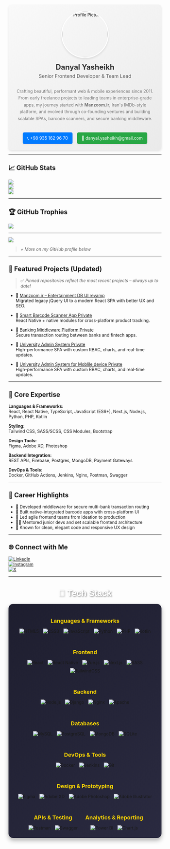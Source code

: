 
<div align="center">
  <div style="display: flex; flex-direction: column; align-items: center; padding: 20px; border-radius: 10px; background: linear-gradient(145deg, #f9f9f9, #eaeaea); box-shadow: 0 4px 6px rgba(0, 0, 0, 0.1)">
  
  <img src="https://avatars.githubusercontent.com/u/154216275?v=4" alt="Profile Picture" style="width: 150px; height: 150px; border-radius: 50%; object-fit: cover; border: 3px solid #fff; box-shadow: 0 4px 6px rgba(0, 0, 0, 0.1);" />

  <h1 style="margin: 15px 0 5px; font-size: 24px; font-weight: bold; color: #333;">Danyal Yasheikh</h1>

  <p style="margin: 0 0 15px; font-size: 16px; color: #555;">Senior Frontend Developer & Team Lead</p>

  <p style="text-align: center; font-size: 14px; color: #777; line-height: 1.6; max-width: 600px;">
      Crafting beautiful, performant web & mobile experiences since 2011. From early freelance projects to leading teams in enterprise-grade apps, my journey started with <strong>Manzoom.ir</strong>, Iran's IMDb-style platform, and evolved through co-founding ventures and building scalable SPAs, barcode scanners, and secure banking middleware.
    </p>

 
  <div style="margin-top: 20px; display: flex; gap: 15px;">
      <a href="tel:+989351629670" style="text-decoration: none; color: #fff; background: #007BFF; padding: 10px 15px; border-radius: 5px; font-size: 14px; box-shadow: 0 2px 4px rgba(0, 0, 0, 0.1);">📞 +98 935 162 96 70</a>
      <a href="mailto:danyal.yasheikh@gmail.com" style="text-decoration: none; color: #fff; background: #28A745; padding: 10px 15px; border-radius: 5px; font-size: 14px; box-shadow: 0 2px 4px rgba(0, 0, 0, 0.1);">📧 danyal.yasheikh@gmail.com</a>
    </div>
  </div>
</div>

<!--

# 💫 About Me
🎯 **Senior Frontend Developer & Team Lead**  
Crafting beautiful, performant web & mobile experiences since 2011.

From early freelance projects to leading teams in enterprise-grade apps, my journey started with **Manzoom.ir**, Iran's IMDb-style platform, and evolved through co-founding ventures and building scalable SPAs, barcode scanners, and secure banking middleware.

With 14+ years of experience, I specialize in **React**, **TypeScript**, and **performance-driven UIs**, with a passion for clean code, mentoring, and delivering real value to users.

# Contact Information

Phone: +98 935 162 96 70

Email: danyal.yasheikh@gmail.com  --- -->


---

## 📈 GitHub Stats
![](https://github-readme-stats.vercel.app/api?username=danyallya&theme=tokyonight&hide_border=true)<br/>
![](https://streak-stats.demolab.com/?user=danyallya&theme=tokyonight&hide_border=true)<br/>
![](https://github-readme-stats.vercel.app/api/top-langs/?username=danyallya&theme=tokyonight&hide_border=true&layout=compact)

---

## 🏆 GitHub Trophies
![](https://github-profile-trophy.vercel.app/?username=danyallya&theme=darkhub&no-frame=true&margin-w=8)

---

[![](https://visitcount.itsvg.in/api?id=danyallya&icon=0&color=0)](https://visitcount.itsvg.in)

<!-- Built with 💙 using GPRM: https://gprm.itsvg.in -->

> *+ More on my GitHub profile below*

---

## 🚀 Featured Projects (Updated)
> ✅ *Pinned repositories reflect the most recent projects – always up to date!*

- 🔹 [Manzoom.ir – Entertainment DB UI revamp](manzoom.ir)  
  Migrated legacy jQuery UI to a modern React SPA with better UX and SEO.

- 🔹 [Smart Barcode Scanner App  Private](https://github.com/danyallya/BarezPakhshCameraScan)  
  React Native + native modules for cross-platform product tracking.

- 🔹 [Banking Middleware Platform Private](https://github.com/danyallya/BarezPakhshPosMellat)  
  Secure transaction routing between banks and fintech apps.

- 🔹 [University Admin System Private](https://github.com/danyallya/p4rt-master)  
  High-performance SPA with custom RBAC, charts, and real-time updates.
  
- 🔹 [University Admin System for Moblile device Private](https://github.com/danyallya/p4rt-mobile)  
  High-performance SPA with custom RBAC, charts, and real-time updates.

---

## 🧠 Core Expertise
**Languages & Frameworks:**  
React, React Native, TypeScript, JavaScript (ES6+), Next.js, Node.js, Python, PHP, Kotlin

**Styling:**  
Tailwind CSS, SASS/SCSS, CSS Modules, Bootstrap

**Design Tools:**  
Figma, Adobe XD, Photoshop

**Backend Integration:**  
REST APIs, Firebase, Postgres, MongoDB, Payment Gateways

**DevOps & Tools:**  
Docker, GitHub Actions, Jenkins, Nginx, Postman, Swagger

---

## 🏅 Career Highlights
- 🏦 Developed middleware for secure multi-bank transaction routing  
- 📱 Built native-integrated barcode apps with cross-platform UI  
- 🚀 Led agile frontend teams from ideation to production  
- 🧑‍🏫 Mentored junior devs and set scalable frontend architecture  
- 🎨 Known for clean, elegant code and responsive UX design

---

## 🌐 Connect with Me
[![LinkedIn](https://img.shields.io/badge/LinkedIn-%230077B5.svg?logo=linkedin&logoColor=white)](https://linkedin.com/in/danyal-yasheikh-akbari-297085b1)  
[![Instagram](https://img.shields.io/badge/Instagram-%23E4405F.svg?logo=Instagram&logoColor=white)](https://instagram.com/danyal_y_s)  
[![X](https://img.shields.io/badge/X-%23000000.svg?logo=X&logoColor=white)](https://x.com/DanyalYasheikh)


---

<div align="center">
  <h1 style="color: #fff; font-family: Arial, sans-serif; text-shadow: 2px 2px 4px rgba(0, 0, 0, 0.5);">🧰 Tech Stack</h1>
  <div style="display: flex; flex-wrap: wrap; justify-content: center; gap: 20px; padding: 20px; background: linear-gradient(135deg, #1e1e2f, #2a2a40); border-radius: 15px; box-shadow: 0 8px 15px rgba(0, 0, 0, 0.3);">
    <div style="text-align: center;">
      <h3 style="color: #FFD700; font-size: 18px; margin-bottom: 10px;">Languages & Frameworks</h3>
      <img src="https://img.shields.io/badge/html5-E34F26?style=flat&logo=html5&logoColor=white" alt="HTML5" style="margin: 5px; transition: transform 0.3s;">
      <img src="https://img.shields.io/badge/css3-1572B6?style=flat&logo=css3&logoColor=white" alt="CSS3" style="margin: 5px; transition: transform 0.3s;">
      <img src="https://img.shields.io/badge/javascript-F7DF1E?style=flat&logo=javascript&logoColor=black" alt="JavaScript" style="margin: 5px; transition: transform 0.3s;">
      <img src="https://img.shields.io/badge/python-3776AB?style=flat&logo=python&logoColor=white" alt="Python" style="margin: 5px; transition: transform 0.3s;">
      <img src="https://img.shields.io/badge/php-777BB4?style=flat&logo=php&logoColor=white" alt="PHP" style="margin: 5px; transition: transform 0.3s;">
      <img src="https://img.shields.io/badge/kotlin-7F52FF?style=flat&logo=kotlin&logoColor=white" alt="Kotlin" style="margin: 5px; transition: transform 0.3s;">
    </div>

  <div style="text-align: center;">
      <h3 style="color: #FFD700; font-size: 18px; margin-bottom: 10px;">Frontend</h3>
      <img src="https://img.shields.io/badge/react-61DAFB?style=flat&logo=react&logoColor=black" alt="React" style="margin: 5px; transition: transform 0.3s;">
      <img src="https://img.shields.io/badge/react_native-61DAFB?style=flat&logo=react&logoColor=black" alt="React Native" style="margin: 5px; transition: transform 0.3s;">
      <img src="https://img.shields.io/badge/vue.js-4FC08D?style=flat&logo=vuedotjs&logoColor=white" alt="Vue.js" style="margin: 5px; transition: transform 0.3s;">
      <img src="https://img.shields.io/badge/next.js-black?style=flat&logo=next.js&logoColor=white" alt="Next.js" style="margin: 5px; transition: transform 0.3s;">
      <img src="https://img.shields.io/badge/SASS-CC6699?style=flat&logo=SASS&logoColor=white" alt="SASS" style="margin: 5px; transition: transform 0.3s;">
      <img src="https://img.shields.io/badge/tailwindcss-38B2AC?style=flat&logo=tailwind-css&logoColor=white" alt="TailwindCSS" style="margin: 5px; transition: transform 0.3s;">
    </div>

  <div style="text-align: center;">
      <h3 style="color: #FFD700; font-size: 18px; margin-bottom: 10px;">Backend</h3>
      <img src="https://img.shields.io/badge/node.js-339933?style=flat&logo=node.js&logoColor=white" alt="Node.js" style="margin: 5px; transition: transform 0.3s;">
      <img src="https://img.shields.io/badge/django-092E20?style=flat&logo=django&logoColor=white" alt="Django" style="margin: 5px; transition: transform 0.3s;">
      <img src="https://img.shields.io/badge/nginx-009639?style=flat&logo=nginx&logoColor=white" alt="Nginx" style="margin: 5px; transition: transform 0.3s;">
      <img src="https://img.shields.io/badge/apache-D42029?style=flat&logo=apache&logoColor=white" alt="Apache" style="margin: 5px; transition: transform 0.3s;">
    </div>

  <div style="text-align: center;">
      <h3 style="color: #FFD700; font-size: 18px; margin-bottom: 10px;">Databases</h3>
      <img src="https://img.shields.io/badge/mysql-4479A1?style=flat&logo=mysql&logoColor=white" alt="MySQL" style="margin: 5px; transition: transform 0.3s;">
      <img src="https://img.shields.io/badge/postgresql-316192?style=flat&logo=postgresql&logoColor=white" alt="PostgreSQL" style="margin: 5px; transition: transform 0.3s;">
      <img src="https://img.shields.io/badge/mongodb-47A248?style=flat&logo=mongodb&logoColor=white" alt="MongoDB" style="margin: 5px; transition: transform 0.3s;">
      <img src="https://img.shields.io/badge/sqlite-07405E?style=flat&logo=sqlite&logoColor=white" alt="SQLite" style="margin: 5px; transition: transform 0.3s;">
    </div>

   <div style="text-align: center;">
      <h3 style="color: #FFD700; font-size: 18px; margin-bottom: 10px;">DevOps & Tools</h3>
      <img src="https://img.shields.io/badge/docker-2496ED?style=flat&logo=docker&logoColor=white" alt="Docker" style="margin: 5px; transition: transform 0.3s;">
      <img src="https://img.shields.io/badge/jenkins-D24939?style=flat&logo=jenkins&logoColor=white" alt="Jenkins" style="margin: 5px; transition: transform 0.3s;">
      <img src="https://img.shields.io/badge/git-F05032?style=flat&logo=git&logoColor=white" alt="Git" style="margin: 5px; transition: transform 0.3s;">
    </div>

  <div style="text-align: center;">
      <h3 style="color: #FFD700; font-size: 18px; margin-bottom: 10px;">Design & Prototyping</h3>
      <img src="https://img.shields.io/badge/figma-F24E1E?style=flat&logo=figma&logoColor=white" alt="Figma" style="margin: 5px; transition: transform 0.3s;">
      <img src="https://img.shields.io/badge/adobe_xd-470137?style=flat&logo=adobe-xd&logoColor=white" alt="Adobe XD" style="margin: 5px; transition: transform 0.3s;">
      <img src="https://img.shields.io/badge/photoshop-31A8FF?style=flat&logo=adobe-photoshop&logoColor=white" alt="Adobe Photoshop" style="margin: 5px; transition: transform 0.3s;">
      <img src="https://img.shields.io/badge/illustrator-FF9A00?style=flat&logo=adobe-illustrator&logoColor=white" alt="Adobe Illustrator" style="margin: 5px; transition: transform 0.3s;">
    </div>

   <div style="text-align: center;">
      <h3 style="color: #FFD700; font-size: 18px; margin-bottom: 10px;">APIs & Testing</h3>
      <img src="https://img.shields.io/badge/postman-FF6C37?style=flat&logo=postman&logoColor=white" alt="Postman" style="margin: 5px; transition: transform 0.3s;">
      <img src="https://img.shields.io/badge/swagger-85EA2D?style=flat&logo=swagger&logoColor=white" alt="Swagger" style="margin: 5px; transition: transform 0.3s;">
    </div>

  <div style="text-align: center;">
      <h3 style="color: #FFD700; font-size: 18px; margin-bottom: 10px;">Analytics & Reporting</h3>
      <img src="https://img.shields.io/badge/power_bi-F2C811?style=flat&logo=powerbi&logoColor=black" alt="Power BI" style="margin: 5px; transition: transform 0.3s;">
      <img src="https://img.shields.io/badge/chart.js-F5788D?style=flat&logo=chart.js&logoColor=white" alt="Chart.js" style="margin: 5px; transition: transform 0.3s;">
    </div>
  </div>
</div>


<!--
## 🚀 Top Projects:

### ⚙️ [RuleEngine](https://github.com/pouya-heydarabadi/RuleEngine)
**Description**: A dynamic rule engine designed to evaluate business logic and automate decision-making processes based on various inputs. Built with **.NET Core** and focuses on high flexibility and scalability.

**Stats**:
- **Stars**: ![GitHub Stars](https://img.shields.io/github/stars/pouya-heydarabadi/RuleEngine?style=social)
- **Forks**: ![GitHub Forks](https://img.shields.io/github/forks/pouya-heydarabadi/RuleEngine?style=social)
- **Open Issues**: ![Open Issues](https://img.shields.io/github/issues/pouya-heydarabadi/RuleEngine?style=social)
- **Pull Requests**: ![Pull Requests](https://img.shields.io/github/issues-pr/pouya-heydarabadi/RuleEngine?style=social)

---

### 🌌 [SpaceBase-Architecture](https://github.com/pouya-heydarabadi/SpaceBase-Architecture)
**Description**: A cloud-native microservices architecture designed to handle large-scale systems, incorporating components like identity management, catalog services, and order placement.

**Stats**:
- **Stars**: ![GitHub Stars](https://img.shields.io/github/stars/pouya-heydarabadi/SpaceBase-Architecture?style=social)
- **Forks**: ![GitHub Forks](https://img.shields.io/github/forks/pouya-heydarabadi/SpaceBase-Architecture?style=social)
- **Open Issues**: ![Open Issues](https://img.shields.io/github/issues/pouya-heydarabadi/SpaceBase-Architecture?style=social)
- **Pull Requests**: ![Pull Requests](https://img.shields.io/github/issues-pr/pouya-heydarabadi/SpaceBase-Architecture?style=social)

---

### 🧠 [ObjectDetection-Service](https://github.com/pouya-heydarabadi/ObjectDetection-Service)
**Description**: Object Detection API for identifying objects in images using deep learning models with **TensorFlow** and **PyTorch**.

**Stats**:
- **Stars**: ![GitHub Stars](https://img.shields.io/github/stars/pouya-heydarabadi/ObjectDetection-Service?style=social)
- **Forks**: ![GitHub Forks](https://img.shields.io/github/forks/pouya-heydarabadi/ObjectDetection-Service?style=social)
- **Open Issues**: ![Open Issues](https://img.shields.io/github/issues/pouya-heydarabadi/ObjectDetection-Service?style=social)
- **Pull Requests**: ![Pull Requests](https://img.shields.io/github/issues-pr/pouya-heydarabadi/ObjectDetection-Service?style=social)

---

### 🔍 [Search-Service](https://github.com/pouya-heydarabadi/Search-Service)
**Description**: A microservice that implements a search functionality for distributed systems, optimized for fast, efficient search across multiple datasets.

**Stats**:
- **Stars**: ![GitHub Stars](https://img.shields.io/github/stars/pouya-heydarabadi/Search-Service?style=social)
- **Forks**: ![GitHub Forks](https://img.shields.io/github/forks/pouya-heydarabadi/Search-Service?style=social)
- **Open Issues**: ![Open Issues](https://img.shields.io/github/issues/pouya-heydarabadi/Search-Service?style=social)
- **Pull Requests**: ![Pull Requests](https://img.shields.io/github/issues-pr/pouya-heydarabadi/Search-Service?style=social)

---

### 🛒 [EShop_MicroService](https://github.com/pouya-heydarabadi/EShop_MicroService)
**Description**: E-commerce microservice built with **.NET Core** and **ASP.NET**, including features like order handling, product catalogs, and payment gateway integration.

**Stats**:
- **Stars**: ![GitHub Stars](https://img.shields.io/github/stars/pouya-heydarabadi/EShop_MicroService?style=social)
- **Forks**: ![GitHub Forks](https://img.shields.io/github/forks/pouya-heydarabadi/EShop_MicroService?style=social)
- **Open Issues**: ![Open Issues](https://img.shields.io/github/issues/pouya-heydarabadi/EShop_MicroService?style=social)
- **Pull Requests**: ![Pull Requests](https://img.shields.io/github/issues-pr/pouya-heydarabadi/EShop_MicroService?style=social)

--- -->
